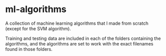 # ml-algorithms
A collection of machine learning algorithms that I made from scratch (except for the SVM algorithm).

Training and testing data are included in each of the folders containing the algorithms, and the algorithms are set to work with the exact filenames found in those folders.
